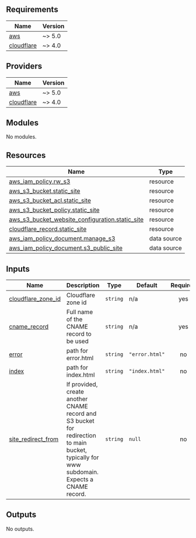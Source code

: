 <!-- BEGIN_TF_DOCS -->
## Requirements

| Name | Version |
|------|---------|
| <a name="requirement_aws"></a> [aws](#requirement\_aws) | ~> 5.0 |
| <a name="requirement_cloudflare"></a> [cloudflare](#requirement\_cloudflare) | ~> 4.0 |

## Providers

| Name | Version |
|------|---------|
| <a name="provider_aws"></a> [aws](#provider\_aws) | ~> 5.0 |
| <a name="provider_cloudflare"></a> [cloudflare](#provider\_cloudflare) | ~> 4.0 |

## Modules

No modules.

## Resources

| Name | Type |
|------|------|
| [aws_iam_policy.rw_s3](https://registry.terraform.io/providers/hashicorp/aws/latest/docs/resources/iam_policy) | resource |
| [aws_s3_bucket.static_site](https://registry.terraform.io/providers/hashicorp/aws/latest/docs/resources/s3_bucket) | resource |
| [aws_s3_bucket_acl.static_site](https://registry.terraform.io/providers/hashicorp/aws/latest/docs/resources/s3_bucket_acl) | resource |
| [aws_s3_bucket_policy.static_site](https://registry.terraform.io/providers/hashicorp/aws/latest/docs/resources/s3_bucket_policy) | resource |
| [aws_s3_bucket_website_configuration.static_site](https://registry.terraform.io/providers/hashicorp/aws/latest/docs/resources/s3_bucket_website_configuration) | resource |
| [cloudflare_record.static_site](https://registry.terraform.io/providers/cloudflare/cloudflare/latest/docs/resources/record) | resource |
| [aws_iam_policy_document.manage_s3](https://registry.terraform.io/providers/hashicorp/aws/latest/docs/data-sources/iam_policy_document) | data source |
| [aws_iam_policy_document.s3_public_site](https://registry.terraform.io/providers/hashicorp/aws/latest/docs/data-sources/iam_policy_document) | data source |

## Inputs

| Name | Description | Type | Default | Required |
|------|-------------|------|---------|:--------:|
| <a name="input_cloudflare_zone_id"></a> [cloudflare\_zone\_id](#input\_cloudflare\_zone\_id) | Cloudflare zone id | `string` | n/a | yes |
| <a name="input_cname_record"></a> [cname\_record](#input\_cname\_record) | Full name of the CNAME record to be used | `string` | n/a | yes |
| <a name="input_error"></a> [error](#input\_error) | path for error.html | `string` | `"error.html"` | no |
| <a name="input_index"></a> [index](#input\_index) | path for index.html | `string` | `"index.html"` | no |
| <a name="input_site_redirect_from"></a> [site\_redirect\_from](#input\_site\_redirect\_from) | If provided, create another CNAME record and S3 bucket for redirection to main bucket, typically for www subdomain. Expects a CNAME record. | `string` | `null` | no |

## Outputs

No outputs.
<!-- END_TF_DOCS -->